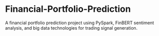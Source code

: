 # Financial-Portfolio-Prediction
A financial portfolio prediction project using PySpark, FinBERT sentiment analysis, and big data technologies for trading signal generation.
